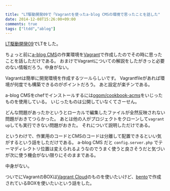 ```yaml
---

title: "LT駆動開発09で「Vagrantを使ったa-blog CMSの環境で思ったことを話した"
date: 2014-12-08T15:26:00+09:00
comments: true
tags: ["ltdd","ablog"]
---
```


[LT駆動開発09](https://github.com/LTDD/Sessions/wiki/LT%E9%A7%86%E5%8B%95%E9%96%8B%E7%99%BA09)でLTをした。

ちょっと前に[a-blog CMS](http://www.a-blogcms.jp/)の作業環境を[Vagrant](https://www.vagrantup.com/)で作成したのでその時に思ったことを話しただけである。
おまけでVagrantについての解説をしたがきっと必要のない情報だろう。中身がない。

<script async class="speakerdeck-embed" data-id="4d02497060470132157b26e128a6f114" data-ratio="1.33333333333333" src="//speakerdeck.com/assets/embed.js"></script>

Vagrantは簡単に開発環境を作成するツールらしいです。
Vagrantfileがあれば環境が何度でも構築できるのがポイントだろう。
あと設定が楽チンである。

a-blog CMSをchefでインストールするには[ogom/cookbook-acms](https://github.com/ogom/cookbook-acms)をいじったものを使用している。
いじったものは公開していなくてさーせん。

どんな問題があったかというとローカルで編集したファイルが全然反映されない問題がおきてつらかった。
あとは他の人がプロジェクトをクローンして`vagrant up`しても実行できない問題がおきた。
それについて説明しただけである。

というわけで、作業用のコードとCMSのコードは分離して配置できるといい気がするという話をしただけである。
a-blog CMS だと `config.server.php` でテーマディレクトリ位置は変えられるようなのでうまく使うと良さそうだと気づいが次に使う機会がない限りにそのままである。

中身がない。

ついでにVagrantのBOXは[Vagrant Cloud](https://vagrantcloud.com/)のものを使いたいけど、[bento](https://github.com/opscode/bento)で作成されているBOXを使いたいという話をした。
